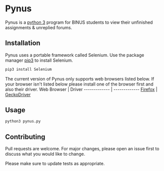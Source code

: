 # Pynus
Pynus is a [python 3](https://wiki.python.org/moin/BeginnersGuide) program for BINUS students to view their unfinished assignments & unreplied forums. 

## Installation
Pynus uses a portable framework called Selenium. Use the package manager [pip3](https://pip.pypa.io/en/stable/) to install Selenium.

```bash
pip3 install Selenium
```
The current version of Pynus only supports web browsers listed below. If your browser isn't listed below please install one of the browser first and also their driver.
Web Browser   | Driver
------------- | -------------
[Firefox](https://www.mozilla.org/en-US/firefox/new/)       | [GeckoDriver](https://github.com/mozilla/geckodriver/releases)  

## Usage

```bash
python3 pynus.py
```

## Contributing
Pull requests are welcome. For major changes, please open an issue first to discuss what you would like to change.

Please make sure to update tests as appropriate.
